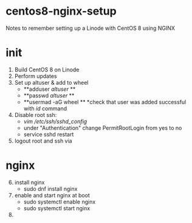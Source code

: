 # centos8-nginx-setup
Notes to remember setting up a Linode with CentOS 8 using NGINX

# init

1. Build CentOS 8 on Linode
2. Perform updates
3. Set up altuser & add to wheel
    - **adduser *altuser* **
    - **passwd *altuser* **
    - **usermad -aG wheel *<altuser>* **
    *check that user was added successful with *id <altuser>* command
4. Disable root ssh:
    - *vim /etc/ssh/sshd_config*
    - under "Authentication" change PermitRootLogin from yes to no
    - service sshd restart
5. logout root and ssh via <altuser>

# nginx

6. install nginx
    - sudo dnf install nginx
7. enable and start nginx at boot
    - sudo systemctl enable nginx
    - sudo systemctl start nginx
8. 




